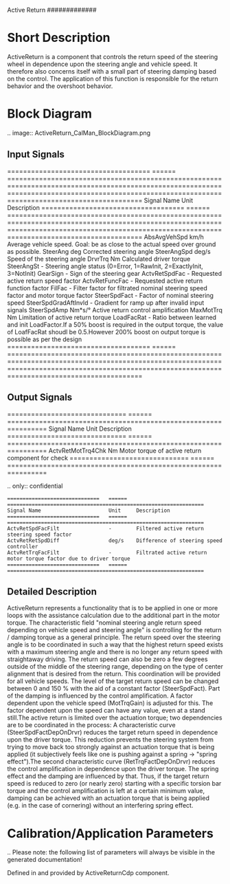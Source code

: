Active Return
#############


Short Description
=================

ActiveReturn is a component that controls the return speed of the steering wheel in dependence upon 
the steering angle and vehicle speed. It therefore also concerns itself with a small part 
of steering damping based on the control. The application of this function is responsible for the 
return behavior and the overshoot behavior.


Block Diagram
=============

.. image:: ActiveReturn_CalMan_BlockDiagram.png


Input Signals
-------------

====================================   ======   ====================================================================================================================================================================================================
Signal Name                            Unit     Description
====================================   ======   ====================================================================================================================================================================================================
AbsAvgVehSpd                           km/h     Average vehicle speed. Goal: be as close to the actual speed over ground as possible.
SteerAng                               deg      Corrected steering angle
SteerAngSpd                            deg/s    Speed of the steering angle
DrvrTrq                                Nm       Calculated driver torque
SteerAngSt                             -        Steering angle status (0=Error, 1=RawInit, 2=ExactlyInit, 3=NotInit)
GearSign                               -        Sign of the steering gear
ActvRetSpdFac                          -        Requested active return speed factor
ActvRetFuncFac                         -        Requested active return function factor
FilFac                                 -        Filter factor for filtrated nominal steering speed factor and motor torque factor
SteerSpdFact                           -        Factor of nominal steering speed
SteerSpdGradAftInvld                   -        Gradient for ramp up after invalid input signals
SteerSpdAmp                            Nm*s/°   Active return control amplification 
MaxMotTrq                              Nm       Limitation of active return torque
LoadFacRat                             -        Ratio between learned and init LoadFactor.If a 50% boost is required in the output torque, the value of LoafFacRat shoudl be 0.5.However 200% boost on output torque is possible as per the design
====================================   ======   ====================================================================================================================================================================================================


Output Signals
--------------

==============================   ======   ================================================================
Signal Name                      Unit     Description
==============================   ======   ================================================================
ActvRetMotTrq4Chk                Nm       Motor torque of active return component for check
==============================   ======   ================================================================

.. only:: confidential

	==============================   ======   ================================================================
	Signal Name                      Unit     Description
	==============================   ======   ================================================================
	ActvRetSpdFacFilt                -        Filtered active return steering speed factor
	ActvRetRetSpdDiff                deg/s    Difference of steering speed controller
	ActvRetTrqFacFilt                -        Filtrated active return motor torque factor due to driver torque
	==============================   ======   ================================================================

Detailed Description
--------------------

ActiveReturn represents a functionality that is to be applied in one or more loops with the assistance calculation due to the additional part in the motor torque.
The characteristic field "nominal steering angle return speed depending on vehicle speed and steering angle" is controlling for the return / damping torque 
as a general principle. The return speed over the steering angle is to be coordinated in such a way that the highest return speed exists with a maximum steering angle and there
is no longer any return speed with straightaway driving. The return speed can also be zero a few degrees outside of the middle of the steering range, depending on the type of 
center alignment that is desired from the return. This coordination will be provided for all vehicle speeds. The level of the target return speed can be changed 
between 0 and 150 % with the aid of a constant factor (SteerSpdFact). Part of the damping is influenced by the control amplification. A factor dependent upon
the vehicle speed (MotTrqGain) is adjusted for this. The factor dependent upon the speed can have any value, even at a stand still.The active return is limited 
over the actuation torque; two dependencies are to be coordinated in the process: A characteristic curve (SteerSpdFactDepOnDrvr) reduces the target return speed 
in dependence upon the driver torque. This reduction prevents the steering system from trying to move back too strongly against an actuation torque that is being applied (it subjectively
feels like one is pushing against a spring -> "spring effect").The second characteristic curve (RetTrqFactDepOnDrvr) reduces the control amplification in dependence upon
the driver torque. The spring effect and the damping are influenced by that. Thus, if the target return speed is reduced to zero (or nearly zero) starting with a specific torsion bar torque
and the control amplification is left at a certain minimum value, damping can be achieved with an actuation torque that is being applied (e.g. in the case of cornering) without an interfering
spring effect.

Calibration/Application Parameters
==================================

.. Please note: the following list of parameters will always be visible in the generated documentation!

Defined in and provided by ActiveReturnCdp component.

